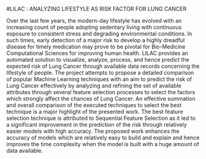 #LILAC : ANALYZING LIFESTYLE AS RISK FACTOR FOR LUNG CANCER

Over the last few years, the modern-day lifestyle has evolved with an increasing count of people adopting sedentary living with continuous exposure to consistent stress and degrading environmental conditions. In such times, early detection of a major risk to develop a highly dreadful disease for timely medication may prove to be pivotal for Bio-Medicine Computational Sciences for improving human health. LILAC provides an automated solution to visualize, analyze, process, and hence predict the expected risk of Lung Cancer through available data records concerning the lifestyle of people. The project attempts to propose a detailed comparison of popular Machine Learning techniques with an aim to predict the risk of Lung Cancer effectively by analyzing and refining the set of available attributes through several feature selection processes to select the factors which strongly affect the chances of Lung Cancer. An effective summation and overall comparison of the executed techniques to select the best technique is a major highlight of the presented work. The best feature selection technique is attributed to Sequential Feature Selection as it led to a significant improvement in the prediction of the risk through relatively easier models with high accuracy. The proposed work enhances the accuracy of models which are relatively easy to build and explain and hence improves the time complexity when the model is built with a huge amount of data available.
